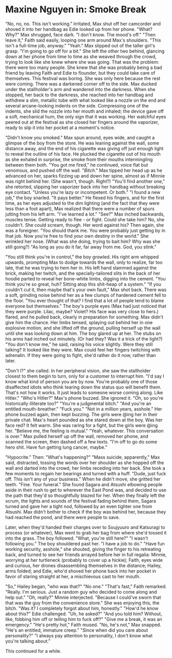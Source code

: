 # Maxine Nguyen in: Smoke Break

"No, no, no. This isn't working." Irritated, Max shut off her camcorder and shoved it into her handbag as Edie looked up from her phone.
"What? Why?"
Max shrugged, face dark. "I don't know. The mood's off."
"Then leave it," Faith said easily, looping one arm around Max's shoulders. "This isn't a full-time job, anyway."
"Yeah." Max slipped out of the taller girl's grasp. "I'm going to go off for a bit." She left the other two behind, glancing down at her phone from time to time as she weaved through the crowd, trying to look like she knew where she was going. That was the problem: there were too many people. She knew that she was probably being a bad friend by leaving Faith and Edie to flounder, but they could take care of themselves. This festival was boring. She was only here because the rest were coming.
There was a darkened corner off to the side. Max ducked under the stallholder's arm and wandered into the darkness. When she stopped, her back to the darkness, she reached into her handbag and withdrew a slim, metallic tube with what looked like a nozzle on the end and several arcane-looking indents on the side. Compressing one of the indents, she slid the nozzle into her mouth and inhaled; the device gave off a soft, mechanical hum, the only sign that it was working. Her watchful eyes peered out at the festival as she closed her fingers around the vaporizer, ready to slip it into her pocket at a moment's notice. 

"Didn't know you smoked."
Max spun around, eyes wide, and caught a glimpse of the boy from the store. He was leaning against the wall, some distance away, and the end of his cigarette was giving off just enough light to reveal the outline of his face. He plucked the cigarette out of his mouth as she exhaled in surprise, the smoke from their mouths intermingling between them both. "You got me fired," he continued, voice flat but venomous, and pushed off the wall. "*Bitch*."
Max tipped her head up as he advanced on her, sparks fizzing up and down her spine, almost as if Minnie was right behind her. (She wasn't, though. Right?) "You'll find another one," she retorted, slipping her vaporizer back into her handbag without breaking eye contact. "Unless you're lazy or incompetent. Or both."
"I found a new job," the boy snarled. "It pays better." He flexed his fingers, and for the first time, as her eyes adjusted to the dim lighting (and the fact that they were less than a foot apart), Max realized that there were a number of spurs jutting from his left arm. "I've learned a lot."
"See?" Max inched backwards, muscles tense. Getting ready to flee - or fight. Could she take him? No, she couldn't. She could scream, though. Her word against his? Then again, she was a foreigner. "You should thank me. You were probably just getting by in that job. Now you're free to find your own destiny in the world." She wrinkled her nose. (What was she doing, trying to bait him? Why was she still going?) "As long as you do it far, far away from me. God, you stink."

"You still think you're in control," the boy growled. His right arm whipped upwards, prompting Max to dodge towards the wall, only to realize, far too late, that he was trying to hem her in. His left hand slammed against the brick, making her twitch, and the specially-tailored slits in the back of her hoodie parted to reveal her bone-white limbs, digging into the cement. "You think you're so great, huh? Sitting atop this shit-heap of a system."
"If you couldn't cut it, then maybe that's your own fault," Max shot back. There was a soft, grinding noise behind her as a few clumps of hardened cement fell to the floor. "You ever thought of that? I find that a lot of people tend to blame everyone but themselves."
The boy's purple eyes (Max had just noticed that they were purple. Lilac, maybe? Violet? His face was very close to hers.) flared, and he pulled back, clearly in preparation for something. Max didn't give him the chance. Her limbs tensed, splaying out behind her in one explosive motion, and she lifted off the ground, pulling herself up the wall until she was looking down at him.
The boy glared up at her. The stubs on his arms had inched out minutely. (Or had they? Was it a trick of the light?) "You don't know me," he said, raising his voice slightly. Were they still talking? It looked like they were. Max could feel her fingers twitching with adrenalin. If they were going to fight, she'd rather do it now, rather than later.

"Don't I?" she called. In her peripheral vision, she saw the stallholder closest to them begin to turn, only for a customer to interrupt him. "I'd say I know what kind of person you are by now. You're probably one of those disaffected idiots who think tearing down the status quo will benefit them. That's not how it works. It just leads to someone worse coming along. Like Hitler."
"Who's Hitler?"
Max's phone buzzed. She ignored it. "Oh, so you're historically illiterate too?"
"You're a judgmental bitch."
"And you're an entitled mouth-breather."
"Fuck you."
"Not in a million years, asshole." Her phone buzzed again, then kept buzzing. The girls were @ing her in their private chat. Max's heart pounded as she stared down at the boy. Was her face red? It felt warm. She was raring for a fight, but the girls were @ing her.
"Believe me, the feeling is mutual."
"Yeah, whatever. This conversation is over." Max pulled herself up off the wall, removed her phone, and scanned the screen, then dashed off a few texts. "I'm off to go do some hero shit. Have fun getting lung cancer, maybe."

"Hypocrite." Then: "What's happening?"
"Mass suicide, apparently," Max said, distracted, tossing the words over her shoulder as she hopped off the wall and darted into the crowd, her limbs receding into her back. She took a few moments to regain her bearings and turned with a huff. "Dude, just fuck off. This isn't any of your business." When he didn't move, she gritted her teeth. "Fine. Your funeral."
She found Sagara and Atsushi elbowing people aside in their rush to get to wherever the East Pond was, and decided to use the path that they'd so thoughtfully blazed for her. When they finally left the scrum, the lights and sounds of the festival fading behind them, Sagara turned and gave her a tight nod, followed by an even tighter one from Atsushi. Max didn't bother to check if the boy was behind her, because they had reached the pond, and there were people to save.

Later, when they'd handed their charges over to Soujyuuro and Katsuragi to process (or whatever), Max went to grab her bag from where she'd tossed it into the grass. The boy followed. "What, you're still here?"
"I wasn't following you." The boy shouldered past her. "I have a job to do."
"Have fun working security, asshole," she shouted, giving the finger to his retreating back, and turned to see her friends arrayed before her in full regalia: Minnie, worrying at her turtleneck (probably to cover up a hickie); Faith, eyes wide and curious, her drones disassembling themselves in the distance; Hailey, arms folded; and Edie, who'd shoved her phone back into her pocket in favor of staring straight at her, a mischievous cast to her mouth.

"So," Hailey began, "who was that?"
"No one."
"That's fast," Faith remarked.
"Really. I'm serious. Just a random guy who decided to come along and help out."
"Oh, really?" Minnie interjected. "Because I could've sworn that that was the guy from the convenience store." She was enjoying this, the bitch.
"Was it? I completely forgot about him, honestly."
"How'd he know about this?" Edie challenged.
"Uh, he asked?"
"And you told him? Without, like, fobbing him off or telling him to fuck off?"
"Give me a break, it was an emergency."
"He's pretty hot," Faith mused.
"No, he's not," Max snapped. "He's an entitled, immature creep."
"Since when did you care about personality?"
"I always pay attention to personality, I don't know what you're talking about."

This continued for a while.
